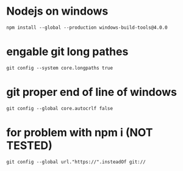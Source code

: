 # Nodejs on windows
```
npm install --global --production windows-build-tools@4.0.0
```

# engable git long pathes
```
git config --system core.longpaths true
```

# git proper end of line of windows
```
git config --global core.autocrlf false
```

# for problem with npm i (NOT TESTED)
```
git config --global url."https://".insteadOf git://
```
